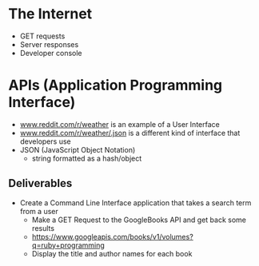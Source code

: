 # The Internet
- GET requests
- Server responses
- Developer console


# APIs (Application Programming Interface)
- www.reddit.com/r/weather is an example of a User Interface
- www.reddit.com/r/weather/.json is a different kind of interface that developers use
- JSON (JavaScript Object Notation)
	* string formatted as a hash/object


## Deliverables
- Create a Command Line Interface application that takes a search term from a user
	* Make a GET Request to the GoogleBooks API and get back some results
	* https://www.googleapis.com/books/v1/volumes?q=ruby+programming
	* Display the title and author names for each book
